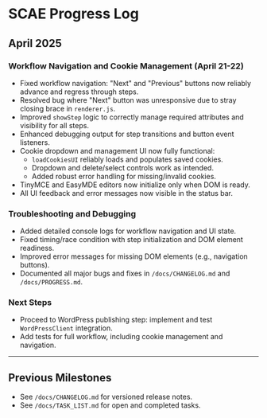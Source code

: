 # SCAE Progress Log

## April 2025

### Workflow Navigation and Cookie Management (April 21-22)
- Fixed workflow navigation: "Next" and "Previous" buttons now reliably advance and regress through steps.
- Resolved bug where "Next" button was unresponsive due to stray closing brace in `renderer.js`.
- Improved `showStep` logic to correctly manage required attributes and visibility for all steps.
- Enhanced debugging output for step transitions and button event listeners.
- Cookie dropdown and management UI now fully functional:
  - `loadCookiesUI` reliably loads and populates saved cookies.
  - Dropdown and delete/select controls work as intended.
  - Added robust error handling for missing/invalid cookies.
- TinyMCE and EasyMDE editors now initialize only when DOM is ready.
- All UI feedback and error messages now visible in the status bar.

### Troubleshooting and Debugging
- Added detailed console logs for workflow navigation and UI state.
- Fixed timing/race condition with step initialization and DOM element readiness.
- Improved error messages for missing DOM elements (e.g., navigation buttons).
- Documented all major bugs and fixes in `/docs/CHANGELOG.md` and `/docs/PROGRESS.md`.

### Next Steps
- Proceed to WordPress publishing step: implement and test `WordPressClient` integration.
- Add tests for full workflow, including cookie management and navigation.

---

## Previous Milestones
- See `/docs/CHANGELOG.md` for versioned release notes.
- See `/docs/TASK_LIST.md` for open and completed tasks.
